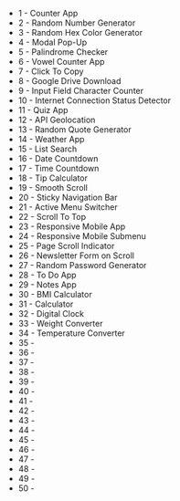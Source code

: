 - 1 - Counter App
- 2 -  Random Number Generator
- 3 - Random Hex Color Generator
- 4 - Modal Pop-Up
- 5 - Palindrome Checker
- 6 - Vowel Counter App
- 7 - Click To Copy
- 8 - Google Drive Download
- 9 - Input Field Character Counter
- 10 - Internet Connection Status Detector
- 11 - Quiz App
- 12 - API Geolocation
- 13 - Random Quote Generator
- 14 - Weather App
- 15 - List Search
- 16 - Date Countdown
- 17 - Time Countdown
- 18 - Tip Calculator
- 19 - Smooth Scroll
- 20 - Sticky Navigation Bar
- 21 - Active Menu Switcher
- 22 - Scroll To Top
- 23 - Responsive Mobile App
- 24 - Responsive Mobile Submenu
- 25 - Page Scroll Indicator
- 26 - Newsletter Form on Scroll
- 27 - Random Password Generator
- 28 - To Do App
- 29 - Notes App
- 30 - BMI Calculator
- 31 - Calculator
- 32 - Digital Clock
- 33 - Weight Converter
- 34 - Temperature Converter
- 35 -
- 36 -
- 37 -
- 38 -
- 39 -
- 40 -
- 41 -
- 42 -
- 43 -
- 44 -
- 45 -
- 46 -
- 47 -
- 48 -
- 49 -
- 50 -
